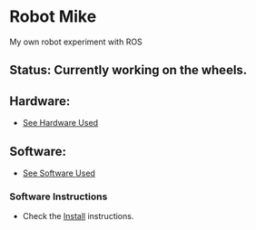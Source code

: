 # **Robot Mike**
My own robot experiment with ROS

## **Status:** Currently working on the wheels.

## **Hardware:**

* [See Hardware Used](https://github.com/prfiredragon/robot_mike/wiki/HARDWARE)

## **Software:**

* [See Software Used](https://github.com/prfiredragon/robot_mike/wiki/SOFTWARE)

### **Software Instructions**
* Check the [Install](https://github.com/prfiredragon/robot_mike/wiki/INSTALL) instructions.

